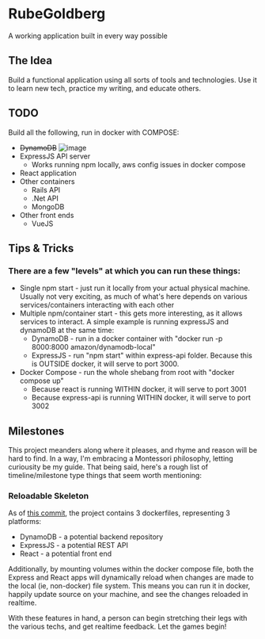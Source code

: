 # RubeGoldberg
A working application built in every way possible

## The Idea
Build a functional application using all sorts of tools and technologies.  Use it to learn new tech, practice my writing, and educate others.

## TODO

Build all the following, run in docker with COMPOSE:

* ~~DynamoDB~~
![image](https://user-images.githubusercontent.com/5083039/197421934-996e0c9a-b06d-4225-bf59-e9b6041a5f62.png)
* ExpressJS API server
  * Works running npm locally, aws config issues in docker compose
* React application
* Other containers
  * Rails API
  * .Net API
  * MongoDB
* Other front ends
  * VueJS

## Tips & Tricks

### There are a few "levels" at which you can run these things:

* Single npm start - just run it locally from your actual physical machine.  Usually not very exciting, as much of what's here depends on various services/containers interacting with each other
* Multiple npm/container start - this gets more interesting, as it allows services to interact.  A simple example is running expressJS and dynamoDB at the same time:
  * DynamoDB - run in a docker container with "docker run -p 8000:8000 amazon/dynamodb-local"
  * ExpressJS - run "npm start" within express-api folder.  Because this is OUTSIDE docker, it will serve to port 3000.
* Docker Compose - run the whole shebang from root with "docker compose up"
  * Because react is running WITHIN docker, it will serve to port 3001
  * Because express-api is running WITHIN docker, it will serve to port 3002

## Milestones
This project meanders along where it pleases, and rhyme and reason will be hard to find.  In a way, I'm embracing a Montessori philosophy, letting curiousity be my guide.  That being said, here's a rough list of timeline/milestone type things that seem worth mentioning:

### Reloadable Skeleton
As of [this commit](https://github.com/MartyIce/RubeGoldberg/commit/fd8f0a86671eff7c1237952d8c4239843f45360c), the project contains 3 dockerfiles, representing 3 platforms:
* DynamoDB - a potential backend repository
* ExpressJS - a potential REST API
* React - a potential front end

Additionally, by mounting volumes within the docker compose file, both the Express and React apps will dynamically reload when changes are made to the local (ie, non-docker) file system.  This means you can run it in docker, happily update source on your machine, and see the changes reloaded in realtime.

With these features in hand, a person can begin stretching their legs with the various techs, and get realtime feedback.  Let the games begin!
